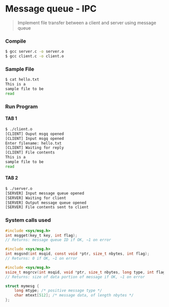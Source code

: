 # Message queue - IPC
> Implement file transfer between a client and server using message queue

### Compile
```bash
$ gcc server.c -o server.o
$ gcc client.c -o client.o
```

### Sample File
```bash
$ cat hello.txt
This is a
sample file to be
read
```

### Run Program

#### TAB 1
```bash
$ ./client.o
[CLIENT] Ouput msgq opened
[CLIENT] Input msgq opened
Enter filename: hello.txt
[CLIENT] Waiting for reply
[CLIENT] File contents
This is a
sample file to be
read
```

#### TAB 2
```bash
$ ./server.o
[SERVER] Input message queue opened
[SERVER] Waiting for client
[SERVER] Output message queue opened
[SERVER] File contents sent to client
```

### System calls used
```c
#include <sys/msg.h>
int msgget(key_t key, int flag);
// Returns: message queue ID if OK, −1 on error
```

```c
#include <sys/msg.h>
int msgsnd(int msqid, const void *ptr, size_t nbytes, int flag);
// Returns: 0 if OK, −1 on error
```

```c
#include <sys/msg.h>
ssize_t msgrcv(int msqid, void *ptr, size_t nbytes, long type, int flag);
// Returns: size of data portion of message if OK, −1 on error
```

```c
struct mymesg {
    long mtype; /* positive message type */
    char mtext[512]; /* message data, of length nbytes */
};
```
